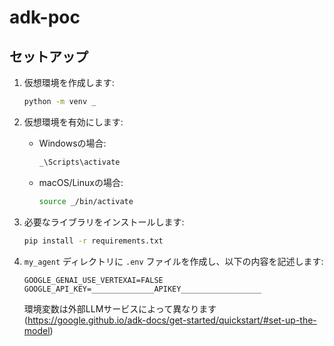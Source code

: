 # adk-poc

## セットアップ

1. 仮想環境を作成します:
   ```bash
   python -m venv _
   ```

2. 仮想環境を有効にします:
   - Windowsの場合:
     ```bash
     _\Scripts\activate
     ```
   - macOS/Linuxの場合:
     ```bash
     source _/bin/activate
     ```

3. 必要なライブラリをインストールします:
   ```bash
   pip install -r requirements.txt
   ```

4. `my_agent` ディレクトリに `.env` ファイルを作成し、以下の内容を記述します:
   ```
   GOOGLE_GENAI_USE_VERTEXAI=FALSE
   GOOGLE_API_KEY=______________APIKEY__________________
   ```
   環境変数は外部LLMサービスによって異なります(https://google.github.io/adk-docs/get-started/quickstart/#set-up-the-model)
